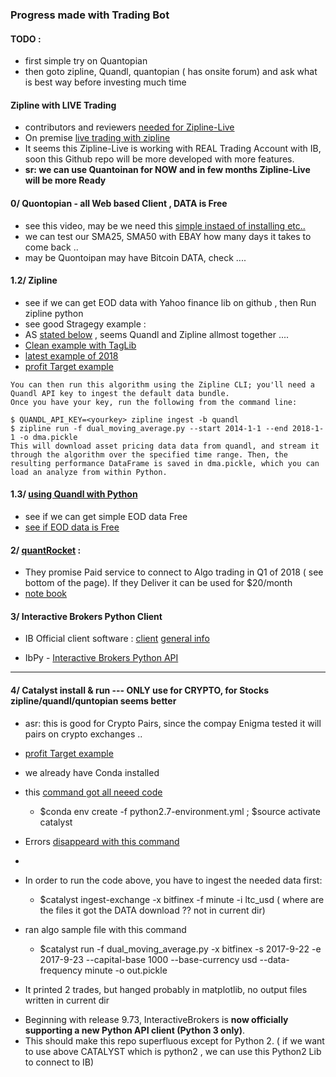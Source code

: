 ### Progress made with Trading Bot

#### TODO : 
  - first simple try on Quantopian
  - then goto zipline, Quandl, quantopian ( has onsite forum) and ask what is best way before investing much time

####  Zipline with  LIVE Trading
- contributors and reviewers [needed for Zipline-Live](https://www.quantopian.com/posts/contributors-and-reviewers-needed-for-zipline-live)
- On premise [live trading with zipline](http://www.zipline-live.io/tutorial)
- It seems this Zipline-Live is working with REAL Trading Account with IB, soon this Github repo will be more developed with more features.
- **sr: we can use Quantoinan for NOW and in few months Zipline-Live will be more Ready**

#### 0/ Quontopian - all Web based Client , DATA is Free
  - see this video, may be we need this [simple instaed of installing etc..](https://www.quantopian.com/tutorials/algorithmic-trading-sentdex#lesson2) 
  - we can test our SMA25, SMA50 with EBAY how many days it takes to come back ..
  - may be Quontoipan may have Bitcoin DATA, check ....

#### 1.2/ Zipline
 - see if we can get EOD data with Yahoo finance lib on github , then Run zipline python 
 - see good Stragegy example : 
 - AS [stated below](https://github.com/quantopian/zipline) , seems Quandl and Zipline allmost together ....
 - [Clean example with TagLib](https://github.com/quantopian/zipline/blob/master/zipline/examples/dual_ema_talib.py)
 - [latest example of 2018 ](https://github.com/quantopian/zipline/blob/master/zipline/examples/momentum_pipeline.py)
 - [profit Target example](https://github.com/enigmampc/catalyst/blob/master/catalyst/examples/rsi_profit_target.py)
 ```
 You can then run this algorithm using the Zipline CLI; you'll need a Quandl API key to ingest the default data bundle. 
 Once you have your key, run the following from the command line:

$ QUANDL_API_KEY=<yourkey> zipline ingest -b quandl
$ zipline run -f dual_moving_average.py --start 2014-1-1 --end 2018-1-1 -o dma.pickle
This will download asset pricing data data from quandl, and stream it through the algorithm over the specified time range. Then, the resulting performance DataFrame is saved in dma.pickle, which you can load an analyze from within Python.
```

#### 1.3/ [using Quandl with Python](https://github.com/quandl/quandl-python/blob/master/FOR_DEVELOPERS.md) 
- see if we can get simple EOD data Free 
- [see if EOD data is Free](https://www.quandl.com/tools/api)


#### 2/ [quantRocket](https://www.quantrocket.com/#product-roadmap) : 
- They promise Paid service to connect to Algo trading in Q1 of 2018 ( see bottom of the page). If they Deliver it can be used for $20/month
 - [note book](https://www.quantrocket.com/docs/#research-notebooks)

#### 3/ Interactive Brokers Python Client

- IB Official client software :  [client](http://interactivebrokers.github.io/#) [general info](https://interactivebrokers.github.io/tws-api/#gsc.tab=0)

- IbPy - [Interactive Brokers Python API](https://github.com/blampe/IbPy/blob/master/demo/api_coverage.py)
------------------

#### 4/ Catalyst install & run --- ONLY use for CRYPTO, for Stocks zipline/quandl/quntopian seems better 
 - asr: this is good for  Crypto Pairs, since the compay Enigma tested it will pairs on crypto exchanges ..
 - [profit Target example](https://github.com/enigmampc/catalyst/blob/master/catalyst/examples/rsi_profit_target.py)
- we already have Conda installed
- this [command got all neeed code](https://enigmampc.github.io/catalyst/install.html)  
  + $conda env create -f python2.7-environment.yml ; $source activate catalyst 
- Errors [disappeard with this command](https://enigmampc.github.io/catalyst/install.html#macos-virtualenv-conda-matplotlib)
- 
- In order to run the code above, you have to ingest the needed data first:
    + $catalyst ingest-exchange -x bitfinex -f minute -i ltc_usd ( where are the files it got the DATA download ?? not in current dir)
- ran algo sample file with this command
    + $catalyst run -f dual_moving_average.py -x bitfinex -s 2017-9-22 -e 2017-9-23 --capital-base 1000 --base-currency usd --data-frequency minute -o out.pickle
    
- It printed 2 trades, but hanged probably in matplotlib, no output files written in current dir 
 +  Beginning with release 9.73, InteractiveBrokers is **now officially supporting a new Python API client (Python 3 only)**. 
 +  This should make this repo superfluous except for Python 2. ( if we want to use above CATALYST which is python2 , we can use this Python2 Lib to connect to IB)

    
